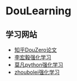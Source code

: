 # DouLearning

## 学习网站

+ [知乎DouZero论文](https://zhuanlan.zhihu.com/p/404614468)
+ [李宏毅强化学习](https://www.bilibili.com/video/BV1UE411G78S?from=search&seid=11209137963431788160&spm_id_from=333.337.0.0)
+ [莫凡python强化学习](https://www.bilibili.com/video/BV13W411Y75P?from=search&seid=11209137963431788160&spm_id_from=333.337.0.0)
+ [zhoubolei强化学习](https://github.com/zhoubolei/introRL)
